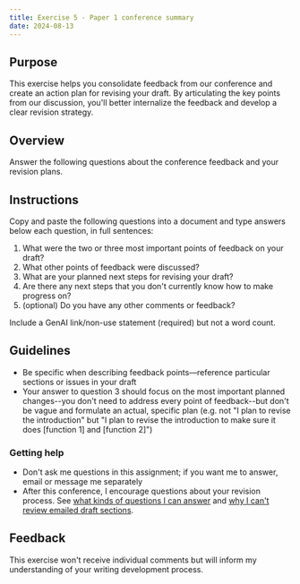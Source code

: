 ```yaml
---
title: Exercise 5 - Paper 1 conference summary
date: 2024-08-13
---
```

## Purpose

This exercise helps you consolidate feedback from our conference and create an action plan for revising your draft. By articulating the key points from our discussion, you'll better internalize the feedback and develop a clear revision strategy.

## Overview

Answer the following questions about the conference feedback and your revision plans.

## Instructions

Copy and paste the following questions into a document and type answers below each question, in full sentences:

1. What were the two or three most important points of feedback on your draft?
2. What other points of feedback were discussed?
3. What are your planned next steps for revising your draft?
4. Are there any next steps that you don't currently know how to make progress on?
5. (optional) Do you have any other comments or feedback?

Include a GenAI link/non-use statement (required) but not a word count.

## Guidelines

- Be specific when describing feedback points—reference particular sections or issues in your draft
- Your answer to question 3 should focus on the most important planned changes--you don't need to address every point of feedback--but don't be vague and formulate an actual, specific plan (e.g. not "I plan to revise the introduction" but "I plan to revise the introduction to make sure it does [function 1] and [function 2]")

### Getting help

- Don't ask me questions in this assignment; if you want me to answer, email or message me separately
- After this conference, I encourage questions about your revision process. See [what kinds of questions I can answer](/course-ntw2029/course-info/conferences#post-conference-support) and [why I can't review emailed draft sections](/course-ntw2029/course-info/conferences#why-cant-you-review-emailed-drafts).

## Feedback

This exercise won't receive individual comments but will inform my understanding of your writing development process.
